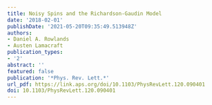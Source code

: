 ```yaml
---
title: Noisy Spins and the Richardson-Gaudin Model
date: '2018-02-01'
publishDate: '2021-05-20T09:35:49.513948Z'
authors:
- Daniel A. Rowlands
- Austen Lamacraft
publication_types:
- '2'
abstract: ''
featured: false
publication: '*Phys. Rev. Lett.*'
url_pdf: https://link.aps.org/doi/10.1103/PhysRevLett.120.090401
doi: 10.1103/PhysRevLett.120.090401
---
```


